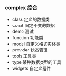 ### complex 综合

- class 定义的数据类
- const 固定不变的数据
- demo 测试
- function 功能类
- model 自定义格式实体类
- provider 状态管理
- tools 工具类
- type 某种数据类型的工具
- widgets 自定义组件